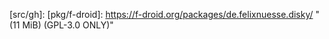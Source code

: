 [src/gh]: 
[pkg/f-droid]: https://f-droid.org/packages/de.felixnuesse.disky/ "(11 MiB) (GPL-3.0 ONLY)"
